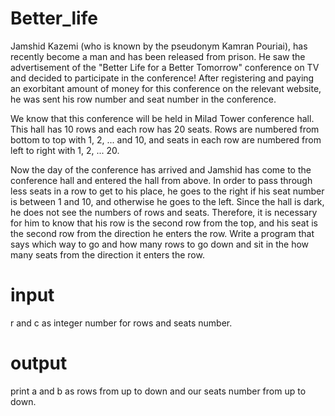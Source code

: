 # Better_life
Jamshid Kazemi (who is known by the pseudonym Kamran Pouriai), has recently become a man and has been released from prison. He saw the advertisement of the "Better Life for a Better Tomorrow" conference on TV and decided to participate in the conference! After registering and paying an exorbitant amount of money for this conference on the relevant website, he was sent his row number and seat number in the conference.

We know that this conference will be held in Milad Tower conference hall. This hall has 10 rows and each row has 20 seats. Rows are numbered from bottom to top with 1, 2, ... and 10, and seats in each row are numbered from left to right with 1, 2, ... 20.



Now the day of the conference has arrived and Jamshid has come to the conference hall and entered the hall from above. In order to pass through less seats in a row to get to his place, he goes to the right if his seat number is between 1 and 10, and otherwise he goes to the left. Since the hall is dark, he does not see the numbers of rows and seats. Therefore, it is necessary for him to know that his row is the second row from the top, and his seat is the second row from the direction he enters the row. Write a program that says which way to go and how many rows to go down and sit in the how many seats from the direction it enters the row.


# input
r and c as integer number for rows and seats number.
# output
print a and b as rows from up to down and our seats number from up to down.
